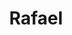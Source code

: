 ---
title: Rafael
artigo: o
picture: /images/r/Rafael2.jpg
background: /images/fundos/nuvem.jpg
style: style-verde2
description: Nome bíblico, Rafael tem...
full-description: Nome bíblico, Rafael tem origem hebraica e significa “curado por Deus” e “Deus cura”. O senso comum diz que todo Rafael é terrível. Será? Existem outras características, como perseverante e disciplinado, que valem muito mais a pena considerar na escolha desse lindo nome. Ah, e  não podemos esquecer do Anjo Gabriel que anunciou a  todos a chegada do Menino Jesus!  Terrivelmente incrível, não?!



---